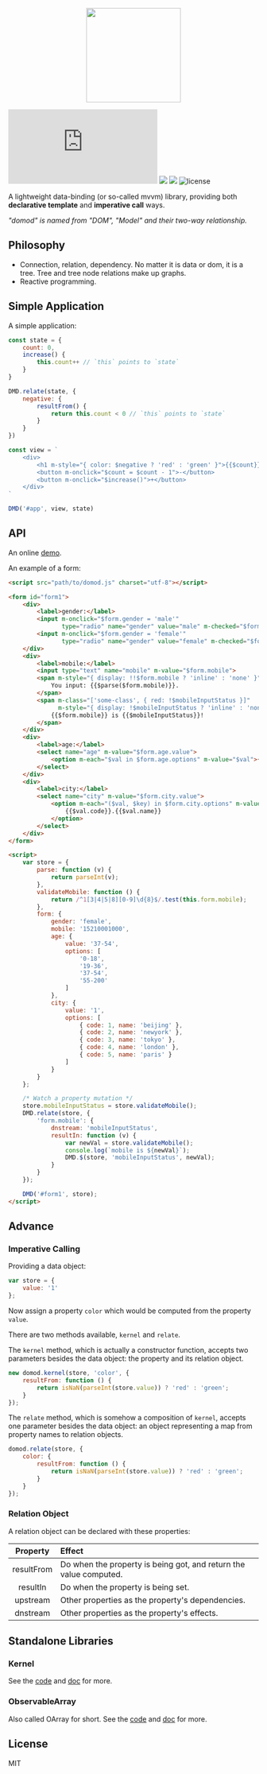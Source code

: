 <p align="center"><img width="190"src="https://raw.githubusercontent.com/shenfe/domod/master/readme_assets/logo.png"></p>

![gzipped](http://img.badgesize.io/https://raw.githubusercontent.com/shenfe/domod/master/dist/domod.min.js?compression=gzip)
<a href="https://circleci.com/gh/shenfe/domod/tree/master"><img  src="https://img.shields.io/circleci/project/shenfe/domod/master.svg"></a>
<a href="https://www.npmjs.com/package/domod"><img src="https://img.shields.io/npm/v/domod.svg"></a>
![license](https://img.shields.io/npm/l/domod.svg)

A lightweight data-binding (or so-called mvvm) library, providing both **declarative template** and **imperative call** ways.

*"domod" is named from "DOM", "Model" and their two-way relationship.*

## Philosophy

* Connection, relation, dependency. No matter it is data or dom, it is a tree. Tree and tree node relations make up graphs.
* Reactive programming.

## Simple Application

A simple application:

```js
const state = {
    count: 0,
    increase() {
        this.count++ // `this` points to `state`
    }
}

DMD.relate(state, {
    negative: {
        resultFrom() {
            return this.count < 0 // `this` points to `state`
        }
    }
})

const view = `
    <div>
        <h1 m-style="{ color: $negative ? 'red' : 'green' }">{{$count}}</h1>
        <button m-onclick="$count = $count - 1">-</button>
        <button m-onclick="$increase()">+</button>
    </div>
`

DMD('#app', view, state)
```

## API

An online [demo](http://hengwu.me/repos/domod/domod3.html).

An example of a form:

```html
<script src="path/to/domod.js" charset="utf-8"></script>

<form id="form1">
    <div>
        <label>gender:</label>
        <input m-onclick="$form.gender = 'male'" 
               type="radio" name="gender" value="male" m-checked="$form.gender === 'male'">Male
        <input m-onclick="$form.gender = 'female'" 
               type="radio" name="gender" value="female" m-checked="$form.gender === 'female'">Female
    </div>
    <div>
        <label>mobile:</label>
        <input type="text" name="mobile" m-value="$form.mobile">
        <span m-style="{ display: !!$form.mobile ? 'inline' : 'none' }">
            You input: {{$parse($form.mobile)}}.
        </span>
        <span m-class="['some-class', { red: !$mobileInputStatus }]" 
              m-style="{ display: !$mobileInputStatus ? 'inline' : 'none' }">
            {{$form.mobile}} is {{$mobileInputStatus}}!
        </span>
    </div>
    <div>
        <label>age:</label>
        <select name="age" m-value="$form.age.value">
            <option m-each="$val in $form.age.options" m-value="$val">{{$val}}</option>
        </select>
    </div>
    <div>
        <label>city:</label>
        <select name="city" m-value="$form.city.value">
            <option m-each="($val, $key) in $form.city.options" m-value="$key">
                {{$val.code}}.{{$val.name}}
            </option>
        </select>
    </div>
</form>

<script>
    var store = {
        parse: function (v) {
            return parseInt(v);
        },
        validateMobile: function () {
            return /^1[3|4|5|8][0-9]\d{8}$/.test(this.form.mobile);
        },
        form: {
            gender: 'female',
            mobile: '15210001000',
            age: {
                value: '37-54',
                options: [
                    '0-18',
                    '19-36',
                    '37-54',
                    '55-200'
                ]
            },
            city: {
                value: '1',
                options: [
                    { code: 1, name: 'beijing' },
                    { code: 2, name: 'newyork' },
                    { code: 3, name: 'tokyo' },
                    { code: 4, name: 'london' },
                    { code: 5, name: 'paris' }
                ]
            }
        }
    };

    /* Watch a property mutation */
    store.mobileInputStatus = store.validateMobile();
    DMD.relate(store, {
        'form.mobile': {
            dnstream: 'mobileInputStatus',
            resultIn: function (v) {
                var newVal = store.validateMobile();
                console.log(`mobile is ${newVal}`);
                DMD.$(store, 'mobileInputStatus', newVal);
            }
        }
    });

    DMD('#form1', store);
</script>
```

## Advance

### Imperative Calling

Providing a data object:

```js
var store = {
    value: '1'
};
```

Now assign a property `color` which would be computed from the property `value`.

There are two methods available, `kernel` and `relate`.

The `kernel` method, which is actually a constructor function, accepts two parameters besides the data object: the property and its relation object.

```js
new domod.kernel(store, 'color', {
    resultFrom: function () {
        return isNaN(parseInt(store.value)) ? 'red' : 'green';
    }
});
```

The `relate` method, which is somehow a composition of `kernel`, accepts one parameter besides the data object: an object representing a map from property names to relation objects.

```js
domod.relate(store, {
    color: {
        resultFrom: function () {
            return isNaN(parseInt(store.value)) ? 'red' : 'green';
        }
    }
});
```

### Relation Object

A relation object can be declared with these properties:

Property | Effect
:---: | :---
resultFrom | Do when the property is being got, and return the value computed.
resultIn | Do when the property is being set.
upstream | Other properties as the property's dependencies.
dnstream | Other properties as the property's effects.

## Standalone Libraries

### Kernel

See the [code](https://github.com/shenfe/domod/blob/master/src/Kernel.js) and [doc](https://github.com/shenfe/domod/blob/master/doc/Kernel.md) for more.

### ObservableArray

Also called OArray for short. See the [code](https://github.com/shenfe/domod/blob/master/src/OArray.js) and [doc](https://github.com/shenfe/domod/blob/master/doc/ObservableArray.md) for more.

## License

MIT
